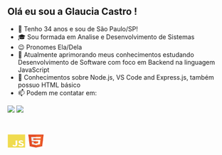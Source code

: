 ## Olá eu sou a Glaucia Castro !

- 👋 Tenho 34 anos e sou de São Paulo/SP!
- 🎓 Sou formada em Analise e Desenvolvimento de Sistemas
- 😉 Pronomes Ela/Dela
- 🌱 Atualmente aprimorando meus conhecimentos estudando Desenvolvimento de Software com foco em Backend na linguagem JavaScript
- 📝 Conhecimentos sobre Node.js, VS Code and Express.js, também possuo HTML básico
- 📫 Podem me contatar em: 
   
<div> 

  <a href = "mailto:contatorgalcastrossc@gmail.com"><img src="https://img.shields.io/badge/-Gmail-%23333?style=for-the-badge&logo=gmail&logoColor=white" target="_blank"></a>
  <a href="https://www.linkedin.com/in/glauciascastro/" target="_blank"><img src="https://img.shields.io/badge/-LinkedIn-%230077B5?style=for-the-badge&logo=linkedin&logoColor=white" target="_blank"></a> 
  
</div>

 ##
 
<div style="display: inline_block"><br>
  <img align="center" alt="Rafa-Js" height="30" width="40" src="https://raw.githubusercontent.com/devicons/devicon/master/icons/javascript/javascript-plain.svg">
  <img align="center" alt="Rafa-HTML" height="30" width="40" src="https://raw.githubusercontent.com/devicons/devicon/master/icons/html5/html5-original.svg">

  </div>
